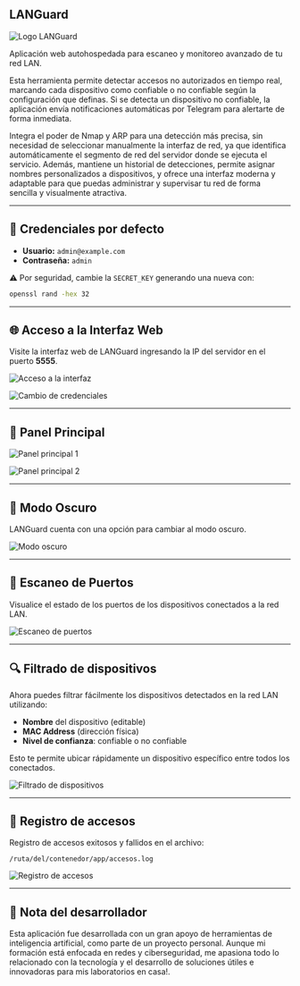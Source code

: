 ## LANGuard

![Logo LANGuard](https://github.com/user-attachments/assets/ccfb8364-edbd-457c-891c-6c8926a436a5)

Aplicación web autohospedada para escaneo y monitoreo avanzado de tu red LAN.

Esta herramienta permite detectar accesos no autorizados en tiempo real, marcando cada dispositivo como confiable o no confiable según la configuración que definas.
Si se detecta un dispositivo no confiable, la aplicación envía notificaciones automáticas por Telegram para alertarte de forma inmediata.

Integra el poder de Nmap y ARP para una detección más precisa, sin necesidad de seleccionar manualmente la interfaz de red, ya que identifica automáticamente el segmento de red del servidor donde se ejecuta el servicio.
Además, mantiene un historial de detecciones, permite asignar nombres personalizados a dispositivos, y ofrece una interfaz moderna y adaptable para que puedas administrar y supervisar tu red de forma sencilla y visualmente atractiva.

---

## 🔐 Credenciales por defecto

- **Usuario:** `admin@example.com`
- **Contraseña:** `admin`

⚠️ Por seguridad, cambie la `SECRET_KEY` generando una nueva con:

```bash
openssl rand -hex 32
```

---

## 🌐 Acceso a la Interfaz Web

Visite la interfaz web de LANGuard ingresando la IP del servidor en el puerto **5555**.

![Acceso a la interfaz](https://github.com/user-attachments/assets/887db6a3-177d-44c0-8db7-ce110dac4148)

![Cambio de credenciales](https://github.com/user-attachments/assets/09ab7175-e221-406c-bebe-19f4f0694cd1)

---

## 🧭 Panel Principal

![Panel principal 1](https://github.com/user-attachments/assets/be8f83f9-ffd9-40d3-afb7-6a5700a422a7)


![Panel principal 2](https://github.com/user-attachments/assets/032a21d1-6e39-44cf-99de-7222398a67db)


---

## 🌙 Modo Oscuro

LANGuard cuenta con una opción para cambiar al modo oscuro.

![Modo oscuro](https://github.com/user-attachments/assets/5c3ab79f-b25e-4f2a-937f-d195000c0a3b)


---

## 🧪 Escaneo de Puertos

Visualice el estado de los puertos de los dispositivos conectados a la red LAN.

![Escaneo de puertos](https://github.com/user-attachments/assets/02c27dc7-8421-4b56-9c72-e2932a245cbd)


---

## 🔍 Filtrado de dispositivos

Ahora puedes filtrar fácilmente los dispositivos detectados en la red LAN utilizando:

- **Nombre** del dispositivo (editable)
- **MAC Address** (dirección física)
- **Nivel de confianza**: confiable o no confiable

Esto te permite ubicar rápidamente un dispositivo específico entre todos los conectados.

![Filtrado de dispositivos](https://github.com/user-attachments/assets/a1cb2f61-4c28-4e9b-a1a0-af27de16ab44)

---

## 📝 Registro de accesos

Registro de accesos exitosos y fallidos en el archivo:

```
/ruta/del/contenedor/app/accesos.log
```
![Registro de accesos](https://github.com/user-attachments/assets/29a3223a-5b4f-4d42-b5f4-b065b2a2f4a4)

---

## 🤖 Nota del desarrollador
Esta aplicación fue desarrollada con un gran apoyo de herramientas de inteligencia artificial, como parte de un proyecto personal.
Aunque mi formación está enfocada en redes y ciberseguridad, me apasiona todo lo relacionado con la tecnología y el desarrollo de soluciones útiles e innovadoras para mis laboratorios en casa!.



